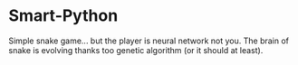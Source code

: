 # Smart-Python

Simple snake game... but the player is neural network not you. The brain of snake is evolving thanks too genetic algorithm (or it should at least).
